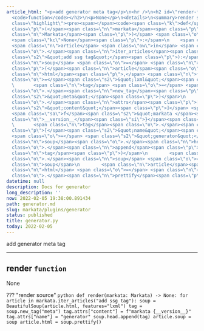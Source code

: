 ```yaml
---
article_html: "<p>add generator meta tag</p>\n<hr />\n<h2 id=\"render-function\">render
  <code>function</code></h2>\n<p>None</p>\n<details>\n<summary>render source</summary>\n<div
  class=\"highlight\"><pre><span></span><code><span class=\"k\">def</span> <span class=\"nf\">render</span><span
  class=\"p\">(</span><span class=\"n\">markata</span><span class=\"p\">:</span> <span
  class=\"n\">Markata</span><span class=\"p\">)</span> <span class=\"o\">-&gt;</span>
  <span class=\"kc\">None</span><span class=\"p\">:</span>\n    <span class=\"k\">for</span>
  <span class=\"n\">article</span> <span class=\"ow\">in</span> <span class=\"n\">markata</span><span
  class=\"o\">.</span><span class=\"n\">iter_articles</span><span class=\"p\">(</span><span
  class=\"s2\">&quot;add ssg tag&quot;</span><span class=\"p\">):</span>\n        <span
  class=\"n\">soup</span> <span class=\"o\">=</span> <span class=\"n\">BeautifulSoup</span><span
  class=\"p\">(</span><span class=\"n\">article</span><span class=\"o\">.</span><span
  class=\"n\">html</span><span class=\"p\">,</span> <span class=\"n\">features</span><span
  class=\"o\">=</span><span class=\"s2\">&quot;lxml&quot;</span><span class=\"p\">)</span>\n
  \       <span class=\"n\">tag</span> <span class=\"o\">=</span> <span class=\"n\">soup</span><span
  class=\"o\">.</span><span class=\"n\">new_tag</span><span class=\"p\">(</span><span
  class=\"s2\">&quot;meta&quot;</span><span class=\"p\">)</span>\n        <span class=\"n\">tag</span><span
  class=\"o\">.</span><span class=\"n\">attrs</span><span class=\"p\">[</span><span
  class=\"s2\">&quot;content&quot;</span><span class=\"p\">]</span> <span class=\"o\">=</span>
  <span class=\"sa\">f</span><span class=\"s2\">&quot;markata </span><span class=\"si\">{</span><span
  class=\"n\">__version__</span><span class=\"si\">}</span><span class=\"s2\">&quot;</span>\n
  \       <span class=\"n\">tag</span><span class=\"o\">.</span><span class=\"n\">attrs</span><span
  class=\"p\">[</span><span class=\"s2\">&quot;name&quot;</span><span class=\"p\">]</span>
  <span class=\"o\">=</span> <span class=\"s2\">&quot;generator&quot;</span>\n        <span
  class=\"n\">soup</span><span class=\"o\">.</span><span class=\"n\">head</span><span
  class=\"o\">.</span><span class=\"n\">append</span><span class=\"p\">(</span><span
  class=\"n\">tag</span><span class=\"p\">)</span>\n        <span class=\"n\">article</span><span
  class=\"o\">.</span><span class=\"n\">soup</span> <span class=\"o\">=</span> <span
  class=\"n\">soup</span>\n        <span class=\"n\">article</span><span class=\"o\">.</span><span
  class=\"n\">html</span> <span class=\"o\">=</span> <span class=\"n\">soup</span><span
  class=\"o\">.</span><span class=\"n\">prettify</span><span class=\"p\">()</span>\n</code></pre></div>\n</details>"
datetime: null
description: Docs for generator
long_description: ''
now: 2022-02-05 19:38:00.891434
path: generator.md
slug: markata/plugins/generator
status: published
title: generator.py
today: 2022-02-05
---
```


add generator meta tag


---

## render `function`

None

??? "render source"
    ``` python
    def render(markata: Markata) -> None:
        for article in markata.iter_articles("add ssg tag"):
            soup = BeautifulSoup(article.html, features="lxml")
            tag = soup.new_tag("meta")
            tag.attrs["content"] = f"markata {__version__}"
            tag.attrs["name"] = "generator"
            soup.head.append(tag)
            article.soup = soup
            article.html = soup.prettify()
    ```